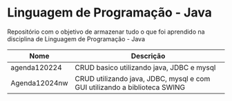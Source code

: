 # Linguagem de Programação - Java

Repositório com o objetivo de armazenar tudo o que foi aprendido na disciplina de Linguagem de Programação - Java

| Nome | Descrição |
--------|------------
| agenda120224 | CRUD basico utilizando java, JDBC e mysql |
| Agenda12024nw | CRUD utilizando java, JDBC, mysql e com GUI utilizando a biblioteca SWING |
